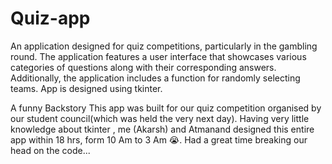 # Quiz-app
An application designed for quiz competitions, particularly in the gambling round. The application features a user interface that showcases various categories of questions along with their corresponding answers. Additionally, the application includes a function for randomly selecting teams. App is designed using tkinter.

A funny Backstory 
This app was built for our quiz competition organised by our student council(which was held the very next day). Having very little knowledge about tkinter , me (Akarsh) and Atmanand designed this entire app within 18 hrs, form 10 Am to 3 Am 😭. Had a great time breaking our head on the code...
